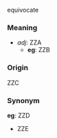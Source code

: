 equivocate
### Meaning
+ _adj_: ZZA
	+ __eg__: ZZB

### Origin

ZZC

### Synonym

__eg__: ZZD

+ ZZE


